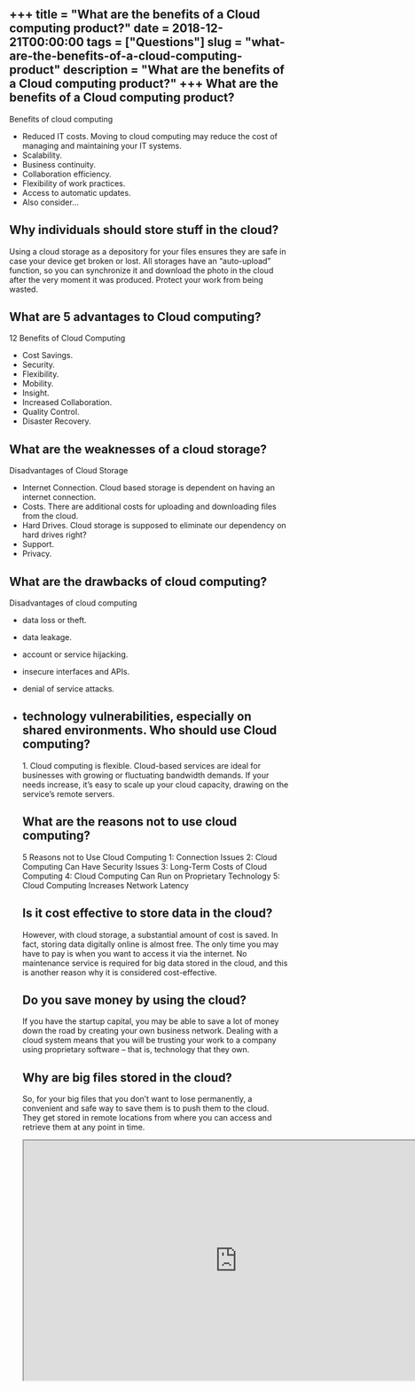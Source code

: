 +++
title = "What are the benefits of a Cloud computing product?"
date = 2018-12-21T00:00:00
tags = ["Questions"]
slug = "what-are-the-benefits-of-a-cloud-computing-product"
description = "What are the benefits of a Cloud computing product?"
+++
What are the benefits of a Cloud computing product?
---------------------------------------------------

Benefits of cloud computing

- Reduced IT costs. Moving to cloud computing may reduce the cost of managing and maintaining your IT systems.
- Scalability.
- Business continuity.
- Collaboration efficiency.
- Flexibility of work practices.
- Access to automatic updates.
- Also consider…

Why individuals should store stuff in the cloud?
------------------------------------------------

Using a cloud storage as a depository for your files ensures they are safe in case your device get broken or lost. All storages have an “auto-upload” function, so you can synchronize it and download the photo in the cloud after the very moment it was produced. Protect your work from being wasted.

What are 5 advantages to Cloud computing?
-----------------------------------------

12 Benefits of Cloud Computing

- Cost Savings.
- Security.
- Flexibility.
- Mobility.
- Insight.
- Increased Collaboration.
- Quality Control.
- Disaster Recovery.

What are the weaknesses of a cloud storage?
-------------------------------------------

Disadvantages of Cloud Storage

- Internet Connection. Cloud based storage is dependent on having an internet connection.
- Costs. There are additional costs for uploading and downloading files from the cloud.
- Hard Drives. Cloud storage is supposed to eliminate our dependency on hard drives right?
- Support.
- Privacy.

What are the drawbacks of cloud computing?
------------------------------------------

Disadvantages of cloud computing

- data loss or theft.
- data leakage.
- account or service hijacking.
- insecure interfaces and APIs.
- denial of service attacks.
- technology vulnerabilities, especially on shared environments. Who should use Cloud computing?
    -------------------------------
    
    1\. Cloud computing is flexible. Cloud-based services are ideal for businesses with growing or fluctuating bandwidth demands. If your needs increase, it’s easy to scale up your cloud capacity, drawing on the service’s remote servers.
    
    What are the reasons not to use cloud computing?
    ------------------------------------------------
    
    5 Reasons not to Use Cloud Computing 1: Connection Issues 2: Cloud Computing Can Have Security Issues 3: Long-Term Costs of Cloud Computing 4: Cloud Computing Can Run on Proprietary Technology 5: Cloud Computing Increases Network Latency
    
    Is it cost effective to store data in the cloud?
    ------------------------------------------------
    
    However, with cloud storage, a substantial amount of cost is saved. In fact, storing data digitally online is almost free. The only time you may have to pay is when you want to access it via the internet. No maintenance service is required for big data stored in the cloud, and this is another reason why it is considered cost-effective.
    
    Do you save money by using the cloud?
    -------------------------------------
    
    If you have the startup capital, you may be able to save a lot of money down the road by creating your own business network. Dealing with a cloud system means that you will be trusting your work to a company using proprietary software – that is, technology that they own.
    
    Why are big files stored in the cloud?
    --------------------------------------
    
    So, for your big files that you don’t want to lose permanently, a convenient and safe way to save them is to push them to the cloud. They get stored in remote locations from where you can access and retrieve them at any point in time.
    
    <iframe allow="accelerometer; autoplay; clipboard-write; encrypted-media; gyroscope; picture-in-picture" allowfullscreen="" class="__youtube_prefs__  epyt-is-override  no-lazyload" data-no-lazy="1" data-origheight="433" data-origwidth="770" data-skipgform_ajax_framebjll="" height="433" id="_ytid_85382" loading="lazy" src="https://www.youtube.com/embed/1ERdeg8Sfv4?enablejsapi=1&autoplay=0&cc_load_policy=0&cc_lang_pref=&iv_load_policy=1&loop=0&modestbranding=0&rel=1&fs=1&playsinline=0&autohide=2&theme=dark&color=red&controls=1&" title="YouTube player" width="770"></iframe>